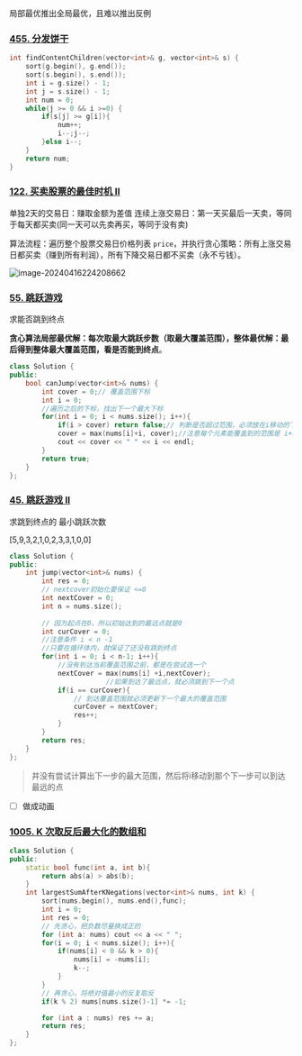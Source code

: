 局部最优推出全局最优，且难以推出反例

### [455. 分发饼干](https://leetcode.cn/problems/assign-cookies/)

```c++
int findContentChildren(vector<int>& g, vector<int>& s) {
    sort(g.begin(), g.end());
    sort(s.begin(), s.end());
    int i = g.size() - 1;
    int j = s.size() - 1;
    int num = 0;
    while(j >= 0 && i >=0) {
        if(s[j] >= g[i]){
            num++;
            i--;j--;
        }else i--;
    }
    return num;
}
```



### [122. 买卖股票的最佳时机 II](https://leetcode.cn/problems/best-time-to-buy-and-sell-stock-ii/)

单独2天的交易日：赚取金额为差值
连续上涨交易日：第一天买最后一天卖，等同于每天都买卖(同一天可以先卖再买，等同于没有卖)

算法流程：遍历整个股票交易日价格列表 `price`，并执行贪心策略：所有上涨交易日都买卖（赚到所有利润），所有下降交易日都不买卖（永不亏钱）。

![image-20240416224208662](./images/image-20240416224208662.png)

### [55. 跳跃游戏](https://leetcode.cn/problems/jump-game/)

求能否跳到终点

**贪心算法局部最优解：每次取最大跳跃步数（取最大覆盖范围），整体最优解：最后得到整体最大覆盖范围，看是否能到终点**。

```c++
class Solution {
public:
    bool canJump(vector<int>& nums) {
        int cover = 0;// 覆盖范围下标
        int i = 0;
        //遍历之后的下标，找出下一个最大下标
        for(int i = 0; i < nums.size(); i++){
            if(i > cover) return false;// 判断是否超过范围，必须放在i移动的下一刻
            cover = max(nums[i]+i, cover);//注意每个元素能覆盖到的范围是 i+nums[i]
            cout << cover << " " << i << endl;
        }
        return true;
    }
};
```

### [45. 跳跃游戏 II](https://leetcode.cn/problems/jump-game-ii/)

求跳到终点的 最小跳跃次数

[5,9,3,2,1,0,2,3,3,1,0,0]

```c++
class Solution {
public:
    int jump(vector<int>& nums) {
        int res = 0;
        // nextcover初始化要保证 <=0
        int nextCover = 0;
        int n = nums.size();
      	
        // 因为起点在0，所以初始达到的最远点就是0
      	int curCover = 0;
      	//注意条件 i < n -1
      	//只要在循环体内，就保证了还没有跳到终点
        for(int i = 0; i < n-1; i++){
            //没有到达当前覆盖范围之前，都是在尝试选一个
            nextCover = max(nums[i] +i,nextCover);
						//如果到达了最远点，就必须跳到下一个点
            if(i == curCover){
              	// 到达覆盖范围就必须更新下一个最大的覆盖范围
                curCover = nextCover;
                res++;
            }
        }
        return res;
    }
};
```

> 并没有尝试计算出下一步的最大范围，然后将i移动到那个下一步可以到达最远的点
>
> 

- [ ] 做成动画

### [1005. K 次取反后最大化的数组和](https://leetcode.cn/problems/maximize-sum-of-array-after-k-negations/)

```c++
class Solution {
public:
    static bool func(int a, int b){
        return abs(a) > abs(b);
    }
    int largestSumAfterKNegations(vector<int>& nums, int k) {
        sort(nums.begin(), nums.end(),func);
        int i = 0;
        int res = 0;
        // 先贪心，把负数尽量换成正的
        for (int a: nums) cout << a << " ";
        for(i = 0; i < nums.size(); i++){
            if(nums[i] < 0 && k > 0){
                nums[i] = -nums[i];
                k--;
            }
        }
        // 再贪心，将绝对值最小的反复取反
        if(k % 2) nums[nums.size()-1] *= -1;

        for (int a : nums) res += a;
        return res;
    }
};
```

